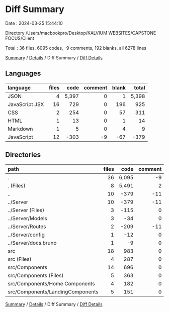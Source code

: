 # Diff Summary

Date : 2024-03-25 15:44:10

Directory /Users/macbookpro/Desktop/KALVIUM WEBSITES/CAPSTONE FOCUS/Client

Total : 36 files,  6095 codes, -9 comments, 192 blanks, all 6278 lines

[Summary](results.md) / [Details](details.md) / Diff Summary / [Diff Details](diff-details.md)

## Languages
| language | files | code | comment | blank | total |
| :--- | ---: | ---: | ---: | ---: | ---: |
| JSON | 4 | 5,397 | 0 | 1 | 5,398 |
| JavaScript JSX | 16 | 729 | 0 | 196 | 925 |
| CSS | 2 | 254 | 0 | 57 | 311 |
| HTML | 1 | 13 | 0 | 1 | 14 |
| Markdown | 1 | 5 | 0 | 4 | 9 |
| JavaScript | 12 | -303 | -9 | -67 | -379 |

## Directories
| path | files | code | comment | blank | total |
| :--- | ---: | ---: | ---: | ---: | ---: |
| . | 36 | 6,095 | -9 | 192 | 6,278 |
| . (Files) | 8 | 5,491 | 2 | 11 | 5,504 |
| .. | 10 | -379 | -11 | -72 | -462 |
| ../Server | 10 | -379 | -11 | -72 | -462 |
| ../Server (Files) | 3 | -115 | 0 | -21 | -136 |
| ../Server/Models | 3 | -34 | 0 | -12 | -46 |
| ../Server/Routes | 2 | -209 | -11 | -35 | -255 |
| ../Server/config | 1 | -12 | 0 | -4 | -16 |
| ../Server/docs.bruno | 1 | -9 | 0 | 0 | -9 |
| src | 18 | 983 | 0 | 253 | 1,236 |
| src (Files) | 4 | 287 | 0 | 63 | 350 |
| src/Components | 14 | 696 | 0 | 190 | 886 |
| src/Components (Files) | 5 | 363 | 0 | 78 | 441 |
| src/Components/Home Components | 4 | 182 | 0 | 68 | 250 |
| src/Components/LandingComponents | 5 | 151 | 0 | 44 | 195 |

[Summary](results.md) / [Details](details.md) / Diff Summary / [Diff Details](diff-details.md)
